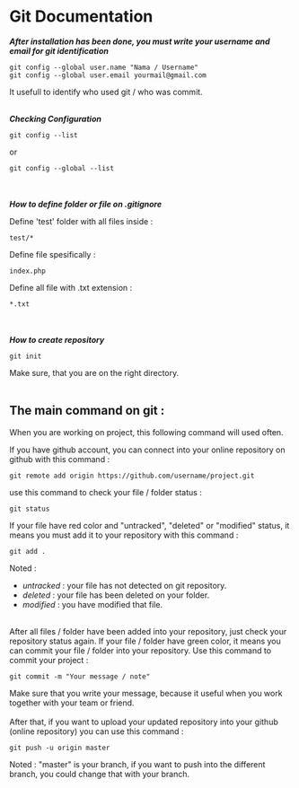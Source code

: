 # Git Documentation

***After installation has been done, you must write your username and email for git identification***    
```
git config --global user.name "Nama / Username"  
git config --global user.email yourmail@gmail.com
```  

It usefull to identify who used git / who was commit.   <br><br>

  
***Checking Configuration***
``` 
git config --list   
```      
or
```
git config --global --list
```
<br><br>
***How to define folder or file on .gitignore***  

Define 'test' folder with all files inside :

```
test/*
```

Define file spesifically :  

```
index.php  
```

Define all file with .txt extension :  

```
*.txt
```
<br><br>
***How to create repository***
```
git init
```
Make sure, that you are on the right directory.
<br><br>

## The main command on git :
When you are working on project, this following command will used often. 

If you have github account, you can connect into your online repository on github with this command :
```
git remote add origin https://github.com/username/project.git
```

use this command to check your file / folder status :
```
git status
```  
If your file have red color and "untracked", "deleted" or "modified" status, it means you must add it to your repository with this command :
```
git add .
```
Noted : 
- *untracked* : your file has not detected on git repository.
- *deleted* : your file has been deleted on your folder.
- *modified* : you have modified that file.  
<br>
After all files / folder have been added into your repository, just check your repository status again. If your file / folder have green color, it means you can commit your file / folder into your repository. Use this command to commit your project :    

```
git commit -m "Your message / note"
```

Make sure that you write your message, because it useful when you work together with your team or friend.    
<br>
After that, if you want to upload your updated repository into your github (online repository) you can use this command :  

```
git push -u origin master
```

Noted : "master" is your branch, if you want to push into the different branch, you could change that with your branch.  


